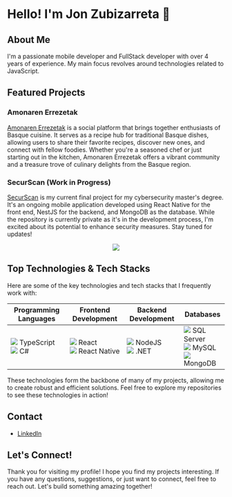 # Hello! I'm Jon Zubizarreta 👋

## About Me

I'm a passionate mobile developer and FullStack developer with over 4 years of experience. My main focus revolves around technologies related to JavaScript.

## Featured Projects

### Amonaren Errezetak

[Amonaren Errezetak](https://github.com/Jonzubi/amonaren_errezetak.git) is a social platform that brings together enthusiasts of Basque cuisine. It serves as a recipe hub for traditional Basque dishes, allowing users to share their favorite recipes, discover new ones, and connect with fellow foodies. Whether you're a seasoned chef or just starting out in the kitchen, Amonaren Errezetak offers a vibrant community and a treasure trove of culinary delights from the Basque region.

### SecurScan (Work in Progress)

[SecurScan](https://github.com/Jonzubi/secur-scan) is my current final project for my cybersecurity master's degree. It's an ongoing mobile application developed using React Native for the front end, NestJS for the backend, and MongoDB as the database. While the repository is currently private as it's in the development process, I'm excited about its potential to enhance security measures. Stay tuned for updates!



<p align="center">
  <img src="https://github-readme-stats.vercel.app/api?username=Jonzubi&show_icons=true&hide_title=true&count_private=true&hide=prs&theme=radical" />
</p>

## Top Technologies & Tech Stacks

Here are some of the key technologies and tech stacks that I frequently work with:

<div align="center">
  <span>
    
| **Programming Languages** | **Frontend Development** | **Backend Development** | **Databases** |
| ------------------------- | ------------------------ | ---------------------- | ------------- |
| <img src="https://img.icons8.com/color/48/000000/typescript.png"/> TypeScript<br/><img src="https://img.icons8.com/color/48/000000/c-sharp-logo.png"/> C# | <img src="https://img.icons8.com/color/48/000000/react-native.png"/> React<br/><img src="https://img.icons8.com/color/48/000000/react-native.png"/> React Native | <img src="https://img.icons8.com/color/48/000000/nodejs.png"/> NodeJS<br/><img src="https://img.icons8.com/color/48/000000/dot-net.png"/> .NET | <img src="https://img.icons8.com/color/48/000000/sql.png"/> SQL Server<br/><img src="https://img.icons8.com/color/48/000000/mysql.png"/> MySQL<br/><img src="https://img.icons8.com/color/48/000000/mongodb.png"/> MongoDB |
  </span>
</div>

These technologies form the backbone of many of my projects, allowing me to create robust and efficient solutions. Feel free to explore my repositories to see these technologies in action!


## Contact

- [LinkedIn](https://www.linkedin.com/in/jon-zubizarreta-1884ab166/)

## Let's Connect!

Thank you for visiting my profile! I hope you find my projects interesting. If you have any questions, suggestions, or just want to connect, feel free to reach out. Let's build something amazing together!
